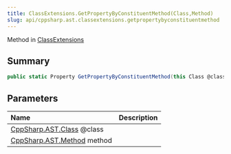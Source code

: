 ```yaml
---
title: ClassExtensions.GetPropertyByConstituentMethod(Class,Method)
slug: api/cppsharp.ast.classextensions.getpropertybyconstituentmethod
---
```

Method in [ClassExtensions](/api/cppsharp/ast/classextensions)

## Summary



```csharp
public static Property GetPropertyByConstituentMethod(this Class @class, Method method)
```

## Parameters

|Name|Description|
|:---|:---|
|[CppSharp.AST.Class](/api/cppsharp/ast/class) @class||
|[CppSharp.AST.Method](/api/cppsharp/ast/method) method||

